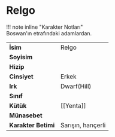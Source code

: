 # Relgo   
  
  
!!! note inline "Karakter Notları"  
	Boswan'ın etrafındaki adamlardan.  
  
  
<table><tr><td><b>İsim</b></td><td>Relgo</td></tr>  
<tr><td><b>Soyisim</b></td><td></td></tr>  
<tr><td><b>Hizip</b></td><td></td></tr>  
<tr><td><b>Cinsiyet</b></td><td>Erkek</td></tr>  
<tr><td><b>Irk</b></td><td>Dwarf(Hill)</td></tr>  
<tr><td><b>Sınıf</b></td><td></td></tr>  
<tr><td><b>Kütük</b></td><td>[[Yenta]]</td></tr>  
<tr><td><b>Münasebet</b></td><td></td></tr>  
<tr><td><b>Karakter Betimi</b></td><td>Sarışın, hançerli</td></tr>  
</table>